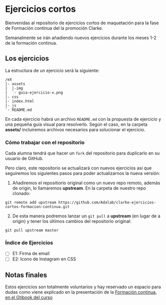  # Ejercicios cortos
Bienvenidas al repositorio de ejercicios cortos de maquetación para la fase de Formación continua del la promoción Clarke.

Semanalmente se irán añadiendo nuevos ejercicios durante los meses 1-2 de la formación continua.

## Los ejercicios
La estructura de un ejercicio será la siguiente:  
```
/eX
|- assets
|  |-img
|  `- guia-ejercicio-x.png
|- css
|- index.html
|- js
`- README.md
```

En cada ejercicio habrá un archivo `README.md` con la propuesta de ejercicio y una pequeña guía visual para resolverlo.
Según el caso, en la carpeta **assets/** incluiremos archivos necesarios para solucionar el ejercicio.

### Cómo trabajar con el repositorio
Cada alumna tendrá que hacer un `fork` del repositorio para duplicarlo en su usuario de GitHub.

Pero claro, este repositorio se actualizará con nuevos ejercicios así que seguiremos los siguientes pasos para poder actualizarnos la nueva versión:
1. Añadiremos el repositiorio original como un nuevo repo remoto, además de origin, lo llamaremos **upstream**. En la carpeta de nuestro repo clonado:
```
git remote add upstream https://github.com/Adalab/clarke-ejercicios-cortos-formacion-continua.git
```
2. De esta manera podremos lanzar un `git pull` a **upstream** (en lugar de a origin) y tener los últimos cambios del repositorio original:
```
git pull upstream master
```

### Índice de Ejercicios
- [ ] E1: Firma de email
- [ ] E2: Icono de Instagram en CSS

## Notas finales
Estos ejercicios son totalmente voluntarios y hay reservado un espacio para dudas como viene explicado en la presentación de la [Formación continua, en el Gtibook del curso](https://adalab.gitbooks.io/curso-programacion-front-end-2018/content/formacion-continua/0_presentacion.html)
